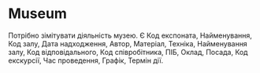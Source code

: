 Museum
======

Потрібно зімітувати діяльність музею. Є Код експоната, Найменування, Код залу, Дата надходження, Автор, Матеріал, Техніка, Найменування залу, Код відповідального, Код співробітника, ПІБ, Оклад, Посада, Код екскурсії, Час проведення, Графік, Термін дії.
